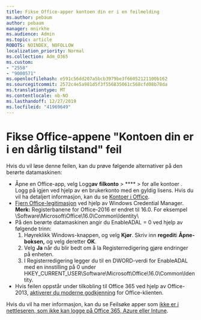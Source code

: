```yaml
---
title: Fikse Office-apper kontoen din er i en feilmelding
ms.author: pebaum
author: pebaum
manager: mnirkhe
ms.audience: Admin
ms.topic: article
ROBOTS: NOINDEX, NOFOLLOW
localization_priority: Normal
ms.collection: Adm_O365
ms.custom:
- "2558"
- "9000571"
ms.openlocfilehash: e591c56dd207a5bcb3979be3f66052121100b162
ms.sourcegitcommit: 2572c4e5a981d5f3f556835061c568cfd08b78da
ms.translationtype: MT
ms.contentlocale: nb-NO
ms.lasthandoff: 12/27/2019
ms.locfileid: "41969649"
---
```

# <a name="fixing-the-office-apps-your-account-is-in-a-bad-state-error"></a>Fikse Office-appene "Kontoen din er i en dårlig tilstand" feil

Hvis du vil løse denne feilen, kan du prøve følgende alternativer på den berørte datamaskinen:

- Åpne en Office-app, velg Logg**av** **filkonto** > **** > for alle kontoer . Logg på igjen ved hjelp av en brukerkonto med en gyldig lisens. Hvis du vil ha detaljert informasjon, kan du se [Kontoer i Office](https://support.office.com/article/accounts-in-office-628ea040-f265-49de-b986-be09c3ebf8a9).
- [Fjern Office-legitimasjon](https://docs.microsoft.com/office/troubleshoot/error-messages/another-account-already-signed-in#step-3-clear-cached-credentials-on-the-computer) ved hjelp av Windows Credential Manager.<br>
  **Merk:** Registerbanene for Office-2016 er endret til 16.0. For eksempel \Software\Microsoft\Office\16.0\Common\Identity\
- På den berørte datamaskinen angir du EnableADAL = 0 ved hjelp av følgende trinn:  
     1. Høyreklikk Windows-knappen, og velg **Kjør**. Skriv inn **regedit**i **Åpne-boksen,** og velg deretter **OK**.
     2. Velg **Ja** når du blir bedt om å la Registerredigering gjøre endringer på enheten.
    3. I Registerredigering legger du til en DWORD-verdi for EnableADAL med en innstilling på 0 under HKEY_CURRENT_USER\Software\Microsoft\Office\16.0\Common\Identity.
- Hvis feilen oppstår under tilkobling til Office 365 ved hjelp av Office-2013, [aktiverer du moderne godkjenning](https://docs.microsoft.com/office365/admin/security-and-compliance/enable-modern-authentication) for Office-klienten.

Hvis du vil ha mer informasjon, kan du se Feilsøke apper som [ikke er i nettleseren, som ikke kan logge på Office 365, Azure eller Intune](https://support.office.com/article/how-to-troubleshoot-non-browser-apps-that-can-t-sign-in-to-office-365-azure-or-intune-3ba1b268-66f6-462c-b0e5-070f5c2603c1).

